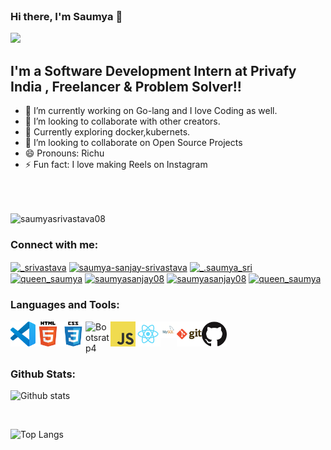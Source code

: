 <br />


### Hi there, I'm Saumya 👋
![](https://komarev.com/ghpvc/?username=your-github-saumyasrivastava08)
<br />

## I'm a Software Development Intern at Privafy India , Freelancer &amp; Problem Solver!!

- 🌱 I’m currently working on Go-lang and I love Coding as well.
- 👯 I’m looking to collaborate with other creators.
- 🌱 Currently exploring docker,kubernets.
- 👯 I’m looking to collaborate on Open Source Projects
- 😄 Pronouns: Richu
- ⚡ Fun fact: I love making Reels on Instagram

<br />
<br />




<p><img align="center" src="https://github-readme-streak-stats.herokuapp.com/?user=saumyasrivastava08&" alt="saumyasrivastava08" /></p>

### Connect with me:

<p align="left">
<a href="https://twitter.com/_srivastava" target="blank"><img align="center" src="https://cdn.jsdelivr.net/npm/simple-icons@3.0.1/icons/twitter.svg" alt="_srivastava" height="30" width="40" /></a>
<a href="https://linkedin.com/in/saumya-sanjay-srivastava" target="blank"><img align="center" src="https://cdn.jsdelivr.net/npm/simple-icons@3.0.1/icons/linkedin.svg" alt="saumya-sanjay-srivastava" height="30" width="40" /></a>
<a href="https://instagram.com/_.saumya_sri" target="blank"><img align="center" src="https://cdn.jsdelivr.net/npm/simple-icons@3.0.1/icons/instagram.svg" alt="_.saumya_sri" height="30" width="40" /></a>
<a href="https://www.codechef.com/users/queen_saumya" target="blank"><img align="center" src="https://cdn.jsdelivr.net/npm/simple-icons@3.1.0/icons/codechef.svg" alt="queen_saumya" height="30" width="40" /></a>
<a href="https://www.hackerrank.com/saumyasanjay08" target="blank"><img align="center" src="https://cdn.jsdelivr.net/npm/simple-icons@3.0.1/icons/hackerrank.svg" alt="saumyasanjay08" height="30" width="40" /></a>
<a href="https://codeforces.com/profile/saumyasanjay08" target="blank"><img align="center" src="https://cdn.jsdelivr.net/npm/simple-icons@3.0.1/icons/codeforces.svg" alt="saumyasanjay08" height="30" width="40" /></a>
<a href="https://auth.geeksforgeeks.org/user/queen_saumya" target="blank"><img align="center" src="https://cdn.jsdelivr.net/npm/simple-icons@3.0.1/icons/geeksforgeeks.svg" alt="queen_saumya" height="30" width="40" /></a>
</p>


### Languages and Tools:

[<img align="left" alt="Visual Studio Code" width="40px" src="https://raw.githubusercontent.com/github/explore/80688e429a7d4ef2fca1e82350fe8e3517d3494d/topics/visual-studio-code/visual-studio-code.png" />](https://visualstudio.microsoft.com/)
[<img align="left" alt="HTML5" width="40px" src="https://raw.githubusercontent.com/github/explore/80688e429a7d4ef2fca1e82350fe8e3517d3494d/topics/html/html.png" />](https://www.w3schools.com/html/)
[<img align="left" alt="CSS3" width="40px" src="https://raw.githubusercontent.com/github/explore/80688e429a7d4ef2fca1e82350fe8e3517d3494d/topics/css/css.png" />](https://www.w3schools.com/css/default.asp)
[<img align="left" alt="Bootsratp4" width="40px" src="https://download.logo.wine/logo/Bootstrap_(front-end_framework)/Bootstrap_(front-end_framework)-Logo.wine.png" />](https://getbootstrap.com/docs/4.0/getting-started/introduction/)
[<img align="left" alt="JavaScript" width="40px" src="https://raw.githubusercontent.com/github/explore/80688e429a7d4ef2fca1e82350fe8e3517d3494d/topics/javascript/javascript.png" />](https://www.w3schools.com/js/default.asp)
[<img align="left" alt="React" width="40px" src="https://raw.githubusercontent.com/github/explore/80688e429a7d4ef2fca1e82350fe8e3517d3494d/topics/react/react.png" />](https://reactjs.org/docs/getting-started.html)
<!-- 
[<img align="left" alt="GraphQL" width="26px" src="https://raw.githubusercontent.com/github/explore/80688e429a7d4ef2fca1e82350fe8e3517d3494d/topics/graphql/graphql.png" />]
[<img align="left" alt="Node.js" width="26px" src="https://raw.githubusercontent.com/github/explore/80688e429a7d4ef2fca1e82350fe8e3517d3494d/topics/nodejs/nodejs.png" />]
[<img align="left" alt="Deno" width="26px" src="https://raw.githubusercontent.com/github/explore/361e2821e2dea67711cde99c9c40ed357061cf27/topics/deno/deno.png" />]
[<img align="left" alt="SQL" width="26px" src="https://raw.githubusercontent.com/github/explore/80688e429a7d4ef2fca1e82350fe8e3517d3494d/topics/sql/sql.png" />][webdevplaylist]

[<img align="left" alt="MongoDB" width="26px" src="https://raw.githubusercontent.com/github/explore/80688e429a7d4ef2fca1e82350fe8e3517d3494d/topics/mongodb/mongodb.png" />] -->
[<img align="left" alt="MySQL" width="26px" src="https://raw.githubusercontent.com/github/explore/80688e429a7d4ef2fca1e82350fe8e3517d3494d/topics/mysql/mysql.png" />](https://www.w3schools.com/sql/default.asp)
[<img align="left" alt="Git" width="40px" src="https://raw.githubusercontent.com/github/explore/80688e429a7d4ef2fca1e82350fe8e3517d3494d/topics/git/git.png" />](https://git-scm.com/doc)
[<img align="left" alt="GitHub" width="40px" src="https://raw.githubusercontent.com/github/explore/78df643247d429f6cc873026c0622819ad797942/topics/github/github.png" />](https://docs.github.com/en)


<br />
<br />
<br />

### Github Stats:

![Github stats](https://github-readme-stats.vercel.app/api/?username=saumyasrivastava08&show_icons=true&title_color=fff&icon_color=79ff97&text_color=9f9f9f&bg_color=151515)


<br />


![Top Langs](https://github-readme-stats.vercel.app/api/top-langs/?username=saumyasrivastava08&theme=tokyonight)

<br />
<br />

